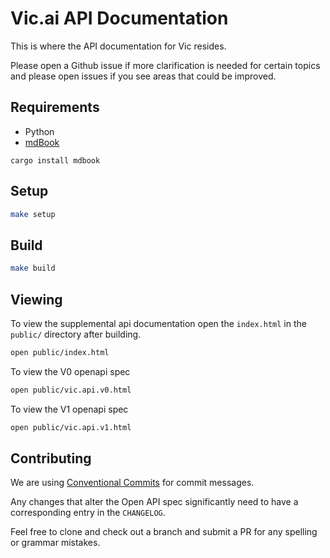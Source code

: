 # Vic.ai API Documentation

This is where the API documentation for Vic resides.

Please open a Github issue if more clarification is needed for certain topics
and please open issues if you see areas that could be improved.

## Requirements

* Python
* [mdBook](https://github.com/rust-lang/mdBook)

```
cargo install mdbook
```

## Setup

```sh
make setup
```

## Build

```sh
make build
```

## Viewing

To view the supplemental api documentation open the `index.html` in the
`public/` directory after building.

```sh
open public/index.html
```

To view the V0 openapi spec

```sh
open public/vic.api.v0.html
```

To view the V1 openapi spec

```sh
open public/vic.api.v1.html
```

## Contributing

We are using [Conventional Commits](https://www.conventionalcommits.org/en/v1.0.0/)
for commit messages.

Any changes that alter the Open API spec significantly need to have a
corresponding entry in the `CHANGELOG`.

Feel free to clone and check out a branch and submit a PR for any spelling or
grammar mistakes.
